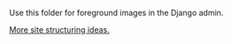 Use this folder for foreground images in the Django admin.

[More site structuring ideas.](http://github.com/trey/site-template/ "trey's site-template &mdash; GitHub")
